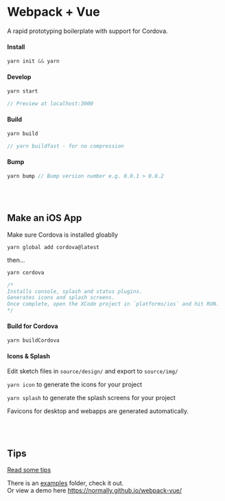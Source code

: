 # Webpack + Vue 

A rapid prototyping boilerplate with support for Cordova.

#### Install

```js
yarn init && yarn
```

#### Develop

```js
yarn start

// Preview at localhost:3000
```

#### Build

```js
yarn build

// yarn buildfast - for no compression
```

#### Bump

```js
yarn bump // Bump version number e.g. 0.0.1 > 0.0.2
```

<br/><br/>
## Make an iOS App

Make sure Cordova is installed gloablly

```
yarn global add cordova@latest
```

then...

```js
yarn cordova

/*
Installs console, splash and status plugins. 
Generates icons and splash screens.
Once complete, open the XCode project in `platforms/ios` and hit RUN.
*/
```

#### Build for Cordova

```js
yarn buildCordova
```

#### Icons & Splash

Edit sketch files in `source/design/` and export to `source/img/`

`yarn icon` to generate the icons for your project

`yarn splash` to generate the splash screens for your project

Favicons for desktop and webapps are generated automatically.


<br/><br/>

## Tips

[Read some tips](docs/TIPS.markdown)

There is an [examples](source/examples) folder, check it out.<br/>
Or view a demo here https://normally.github.io/webpack-vue/ 

